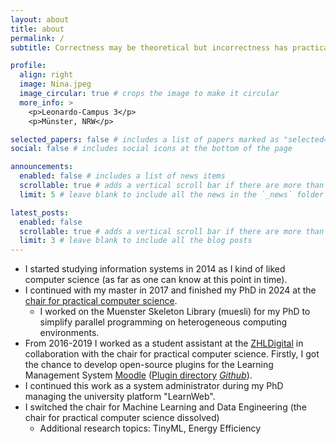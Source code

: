 ```yaml
---
layout: about
title: about
permalink: /
subtitle: Correctness may be theoretical but incorrectness has practical impact.

profile:
  align: right
  image: Nina.jpeg
  image_circular: true # crops the image to make it circular
  more_info: >
    <p>Leonardo-Campus 3</p>
    <p>Münster, NRW</p>

selected_papers: false # includes a list of papers marked as "selected={true}"
social: false # includes social icons at the bottom of the page

announcements:
  enabled: false # includes a list of news items
  scrollable: true # adds a vertical scroll bar if there are more than 3 news items
  limit: 5 # leave blank to include all the news in the `_news` folder

latest_posts:
  enabled: false
  scrollable: true # adds a vertical scroll bar if there are more than 3 new posts items
  limit: 3 # leave blank to include all the blog posts
---
```


- I started studying information systems in 2014 as I kind of liked computer science (as far as one can know at this point in time).
- I continued with my master in 2017 and finished my PhD in 2024 at the <a href="https://www.wi.uni-muenster.de/de/institut/ehemalige-gruppen/pi">chair for practical computer science</a>.
  - I worked on the Muenster Skeleton Library (muesli) for my PhD to simplify parallel programming on heterogeneous computing environments.
- From 2016-2019 I worked as a student assistant at the <a href="https://www.uni-muenster.de/ZHL/digitalelehre/index.html">ZHLDigital</a> in collaboration with the chair for practical computer science. Firstly, I got the chance to develop open-source plugins for the Learning Management System <a href="https://moodle.de/">Moodle</a> (<a href="https://moodle.org/plugins/browse.php?list=contributor&id=1936135">Plugin directory</a> <a href="https://github.com/learnweb"><i class="fa-brands fa-github">Github</i></a>).
- I continued this work as a system administrator during my PhD managing the university platform "LearnWeb".
- I switched the chair for Machine Learning and Data Engineering  (the chair for practical computer science dissolved)
  - Additional research topics: TinyML, Energy Efficiency

